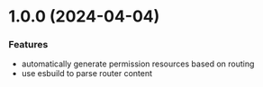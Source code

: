 # 1.0.0 (2024-04-04)


### Features
* automatically generate permission resources based on routing
* use esbuild to parse router content



